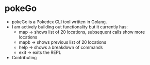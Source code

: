 # pokeGo
- pokeGo is a Pokedex CLI tool written in Golang.
- I am actively building out functionality but it currently has:
  - map -> shows list of 20 locations, subsequent calls show more locations
  - mapb -> shows previous list of 20 locations
  - help -> shows a breakdown of commands
  - exit -> exits the REPL
- Contributing
